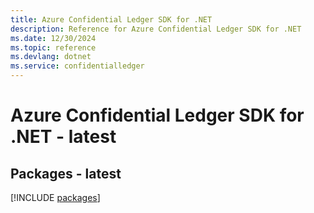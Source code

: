 ```yaml
---
title: Azure Confidential Ledger SDK for .NET
description: Reference for Azure Confidential Ledger SDK for .NET
ms.date: 12/30/2024
ms.topic: reference
ms.devlang: dotnet
ms.service: confidentialledger
---
```

# Azure Confidential Ledger SDK for .NET - latest
## Packages - latest
[!INCLUDE [packages](confidential-ledger-index.md)]